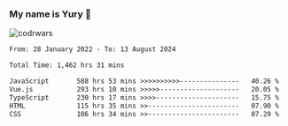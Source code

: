 ### My name is Yury 👋 
![codrwars](https://www.codewars.com/users/litury/badges/micro) 


<!--START_SECTION:waka-->

```txt
From: 28 January 2022 - To: 13 August 2024

Total Time: 1,462 hrs 31 mins

JavaScript       588 hrs 53 mins >>>>>>>>>>---------------   40.26 %
Vue.js           293 hrs 10 mins >>>>>--------------------   20.05 %
TypeScript       230 hrs 17 mins >>>>---------------------   15.75 %
HTML             115 hrs 35 mins >>-----------------------   07.90 %
CSS              106 hrs 34 mins >>-----------------------   07.29 %
```

<!--END_SECTION:waka-->

